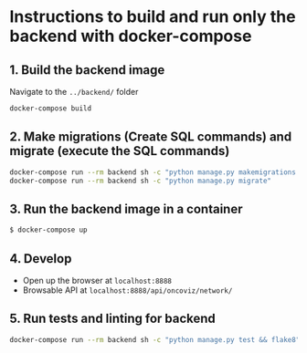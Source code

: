 # Instructions to build and run only the backend with docker-compose

## 1. Build the backend image

Navigate to the `../backend/` folder

```sh
docker-compose build
```

## 2. Make migrations (Create SQL commands) and migrate (execute the SQL commands)

```sh
docker-compose run --rm backend sh -c "python manage.py makemigrations core"
docker-compose run --rm backend sh -c "python manage.py migrate"
```

## 3. Run the backend image in a container

```sh
$ docker-compose up
```

## 4. Develop

- Open up the browser at `localhost:8888` 
- Browsable API at `localhost:8888/api/oncoviz/network/`

## 5. Run tests and linting for backend

```sh
docker-compose run --rm backend sh -c "python manage.py test && flake8"
```

